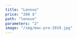 ```yaml
---
title: "Lenovo"
price: "260 $"
path: "lenovo"
parameters: "2"
image: "/img/mac-pro-2019.jpg"
---
```

